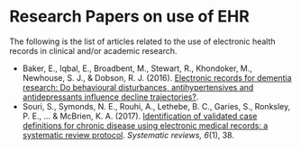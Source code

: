 # Research Papers on use of EHR

The following is the list of articles related to the use of electronic health records in clinical and/or academic research.

- Baker, E., Iqbal, E., Broadbent, M., Stewart, R., Khondoker, M., Newhouse, S. J., & Dobson, R. J. (2016). [Electronic records for dementia research: Do behavioural disturbances, antihypertensives and antidepressants influence decline trajectories?][Baker-et-al-2016].  
- Souri, S., Symonds, N. E., Rouhi, A., Lethebe, B. C., Garies, S., Ronksley, P. E., ... & McBrien, K. A. (2017). [Identification of validated case definitions for chronic disease using electronic medical records: a systematic review protocol][Souri-et-al-2017]. _Systematic reviews, 6_(1), 38.  



[Baker-et-al-2016]: http://www.alzheimersanddementia.com/article/S1552-5260(16)32508-0/pdf
[Souri-et-al-2017]: https://systematicreviewsjournal.biomedcentral.com/articles/10.1186/s13643-017-0431-9
